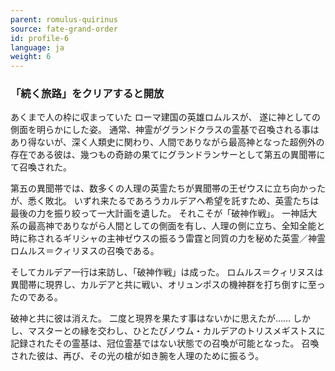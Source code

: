 ```yaml
---
parent: romulus-quirinus
source: fate-grand-order
id: profile-6
language: ja
weight: 6
---
```


### 「続く旅路」をクリアすると開放

あくまで人の枠に収まっていた
ローマ建国の英雄ロムルスが、
遂に神としての側面を明らかにした姿。
通常、神霊がグランドクラスの霊基で召喚される事はあり得ないが、深く人類史に関わり、人間でありながら最高神となった超例外の存在である彼は、幾つもの奇跡の果てにグランドランサーとして第五の異聞帯にて召喚された。

第五の異聞帯では、数多くの人理の英霊たちが異聞帯の王ゼウスに立ち向かったが、悉く敗北。
いずれ来たるであろうカルデアへ希望を託すため、英霊たちは最後の力を振り絞って一大計画を遺した。
それこそが「破神作戦」。
一神話大系の最高神でありながら人間としての側面を有し、人理の側に立ち、全知全能と時に称されるギリシャの主神ゼウスの振るう雷霆と同質の力を秘めた英霊／神霊ロムルス＝クィリヌスの召喚である。

そしてカルデア一行は来訪し、「破神作戦」は成った。
ロムルス＝クィリヌスは異聞帯に現界し、カルデアと共に戦い、オリュンポスの機神群を打ち倒すに至ったのである。

破神と共に彼は消えた。
二度と現界を果たす事はないかに思えたが……
しかし、マスターとの縁を交わし、ひとたびノウム・カルデアのトリスメギストスに記録されたその霊基は、冠位霊基ではない状態での召喚が可能となった。
召喚された彼は、再び、その光の槍が如き腕を人理のために振るう。
